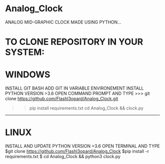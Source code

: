 # Analog_Clock
ANALOG MID-GRAPHIC CLOCK MADE USING PYTHON...

# TO CLONE REPOSITORY IN YOUR SYSTEM:
# WINDOWS
INSTALL GIT BASH
ADD GIT IN VARIABLE ENVIRONEMENT 
INSTALL PYTHON VERSION >3.6
OPEN COMMAND PROMPT AND TYPE >>> git clone https://github.com/Flashl3opard/Analog_Clock.git
>>pip install requirements.txt
>>cd Analog_Clock && clock.py
------------------------------------------------------------------------------------------------------------------------------------------------------
# LINUX
INSTALL AND UPDATE PYTHON VERSION >3.6
OPEN TERMINAL AND TYPE $git clone https://github.com/Flashl3opard/Analog_Clock
$pip install -r requirements.txt
$ cd Analog_Clock && python3 clock.py
